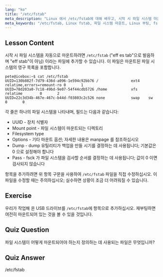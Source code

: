 ```yaml
---
lang: "ko"
title: "/etc/fstab"
meta_description: "Linux 에서 /etc/fstab에 대해 배우고, 시작 시 파일 시스템 마운트를 구성하고, 장치 항목을 관리하는 방법을 알아보세요. 초보자를 위한 fstab 이해!"
meta_keywords: "/etc/fstab, Linux fstab, 파일 시스템 마운트, Linux 부팅, fstab 튜토리얼, 초보자, 가이드"
---
```


## Lesson Content

시작 시 파일 시스템을 자동으로 마운트하려면 `/etc/fstab` ("eff es tab"으로 발음하며 "eff stab"이 아님) 이라는 파일에 추가할 수 있습니다. 이 파일은 마운트된 파일 시스템의 영구 목록을 포함합니다.

```plaintext
pete@icebox:~$ cat /etc/fstab
UUID=130b882f-7d79-436d-a096-1e594c92bb76 /               ext4    relatime,errors=remount-ro 0       1
UUID=78d203a0-7c18-49bd-9e07-54f44cdb5726 /home           xfs     relatime        0       2
UUID=22c3d34b-467e-467c-b44d-f03803c2c526 none            swap    sw              0       0
```

각 줄은 하나의 파일 시스템을 나타내며, 필드는 다음과 같습니다:

- UUID - 장치 식별자
- Mount point - 파일 시스템이 마운트되는 디렉토리
- Filesystem type
- Options - 기타 마운트 옵션; 자세한 내용은 manpage 를 참조하십시오
- Dump - dump 유틸리티가 백업을 만들 시기를 결정하는 데 사용됩니다; 기본값은 0 으로 설정해야 합니다
- Pass - fsck 가 파일 시스템을 검사할 순서를 결정하는 데 사용됩니다; 값이 0 이면 검사되지 않습니다

항목을 추가하려면 위 항목 구문을 사용하여 `/etc/fstab` 파일을 직접 수정하십시오. 이 파일을 수정할 때는 주의하십시오; 실수하면 상황이 조금 더 어려워질 수 있습니다.

## Exercise

우리가 작업해 온 USB 드라이브를 `/etc/fstab`에 항목으로 추가하십시오. 재부팅하면 여전히 마운트되어 있는 것을 볼 수 있을 것입니다.

## Quiz Question

파일 시스템이 어떻게 마운트되어야 하는지 정의하는 데 사용되는 파일은 무엇입니까?

## Quiz Answer

/etc/fstab
